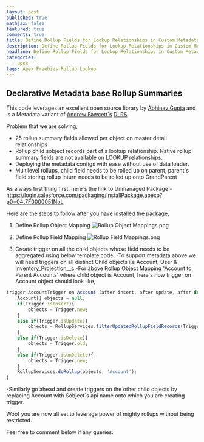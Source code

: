 ```yaml
---
layout: post
published: true
mathjax: false
featured: true
comments: true
title: Define Rollup Fields for Lookup Relationships in Custom Metadata
description: Define Rollup Fields for Lookup Relationships in Custom Metadata
headline: Define Rollup Fields for Lookup Relationships in Custom Metadata
categories:
  - apex
tags: Apex Freebies Rollup Lookup
---
```

## Declarative Metadata base Rollup Summaries

This code leverages an excellent open source library by [Abhinav Gupta](https://twitter.com/abhinavguptas) and is a Metadata variant of [Andrew Fawcett\`s](https://twitter.com/andyinthecloud) [DLRS](https://github.com/afawcett/declarative-lookup-rollup-summaries) 

Problem that we are solving,

- 25 rollup summary fields allowed per object on master detail relationships
- Rollup child sobject records part of a lookup relationship. Native rollup summary fields are not available on LOOKUP relationships.
- Deploying the metadata configs with ease without use of data loader.
- Multilevel rollups, child field needs to be rolled up on parent, parent\`s field storing rollup inturn needs to be rolled up onto GrandParent

As always first thing first, here\`s the link to Unmanaged Package - https://login.salesforce.com/packaging/installPackage.apexp?p0=04t7F0000051NoL

Here are the steps to follow after you have installed the package,

1. Define Rollup Object Mapping
![Rollup Object Mappings.png]({{site.baseurl}}/images/Rollup%20Object%20Mappings.png)

2. Define Rollup Field Mapping
![Rollup Field Mappings.png]({{site.baseurl}}/images/Rollup%20Field%20Mappings.png)

3. Create trigger on all the child objects whose field needs to be aggregated using below template code,
 -To support metadata above we will need triggers on all distinct Child objects i.e Account, User & Inventory_Projection__c
  -For above Rollup Object Mapping 'Account to Parent Accounts' where child object is Account, here\`s how trigger on Account object should look like, 
```javascript
trigger AccountTrigger on Account (after insert, after update, after delete, after undelete) {
    Account[] objects = null;  
    if(Trigger.isInsert){
        objects = Trigger.new;        
    }
    else if(Trigger.isUpdate){
        objects = RollupServices.filterUpdatedRollupFieldRecords(Trigger.new, Trigger.oldMap, 'Account');        
    }    
    else if(Trigger.isDelete){
        objects = Trigger.old;
    }    
    else if(Trigger.isunDelete){
        objects = Trigger.new;
    }
    RollupServices.doRollup(objects, 'Account');
}
```
-Similarly go ahead and create triggers on the other child objects by replacing Account with Sobject\`s api name onto which you are creating trigger.

Woof you are now all set to leverage power of mighty rollups without being restricted.

Feel free to comment below if any queries.
